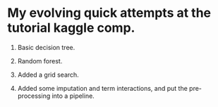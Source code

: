 # My evolving quick attempts at the tutorial kaggle comp.

1. Basic decision tree.

2. Random forest.

3. Added a grid search.

4. Added some imputation and term interactions, and put the pre-processing into a pipeline.

